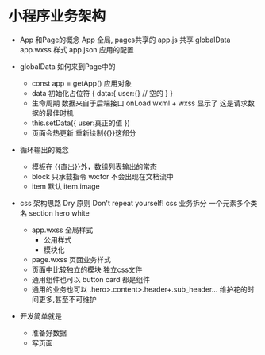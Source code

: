 # 小程序业务架构

- App 和Page的概念
  App 全局, pages共享的
    app.js 共享 globalData
    app.wxss 样式
    app.json  应用的配置

- globalData 如何来到Page中的
  - const app = getApp() 
    应用对象
  - data 初始化占位符
    {
      data:{
        user:{}  // 空的
      }
    }
  - 生命周期
    数据来自于后端接口
    onLoad wxml + wxss 显示了
    这是请求数据的最佳时机
  - this.setData({
    user:真正的值
  })
  - 页面会热更新 重新绘制{{}}这部分


- 循环输出的概念
  - 模板在 {{直出}}外，数组列表输出的常态 
  - block 只承载指令 wx:for 不会出现在文档流中
  - item 默认
    item.image 

- css 架构思路
  Dry 原则 Don't repeat yourself!
  css 业务拆分 一个元素多个类名
  section hero white
  - app.wxss 全局样式
    - 公用样式
    - 模块化
  - page.wxss 页面业务样式
  - 页面中比较独立的模块 独立css文件
  - 通用组件也可以
    button card 都是组件
  - 通用的业务也可以
    .hero>.content>.header+.sub_header...
    维护花的时间更多,甚至不可维护


- 开发简单就是
  - 准备好数据
  - 写页面